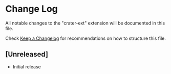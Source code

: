 # Change Log

All notable changes to the "crater-ext" extension will be documented in this file.

Check [Keep a Changelog](http://keepachangelog.com/) for recommendations on how to structure this file.

## [Unreleased]

- Initial release